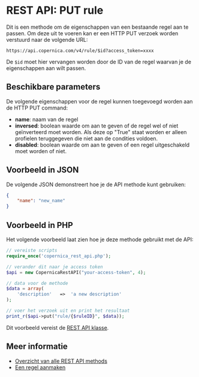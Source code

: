 # REST API: PUT rule

Dit is een methode om de eigenschappen van een bestaande regel aan te passen.
Om deze uit te voeren kan er een HTTP PUT verzoek worden verstuurd naar de volgende URL:

`https://api.copernica.com/v4/rule/$id?access_token=xxxx`

De `$id` moet hier vervangen worden door de ID van de regel waarvan
je de eigenschappen aan wilt passen.


## Beschikbare parameters

De volgende eigenschappen voor de regel kunnen toegevoegd worden aan de HTTP PUT command:

- **name**: 			naam van de regel
- **inversed**: 		boolean waarde om aan te geven of de regel wel of niet geïnverteerd moet worden.
                        Als deze op "True" staat worden er alleen profielen teruggegeven die niet aan de condities voldoen.
- **disabled**: 		boolean waarde om aan te geven of een regel uitgeschakeld moet worden of niet.

## Voorbeeld in JSON
De volgende JSON demonstreert hoe je de API methode kunt gebruiken:
```json
{
    "name": "new_name"
}
```

## Voorbeeld in PHP
Het volgende voorbeeld laat zien hoe je deze methode gebruikt met de API:

```php
// vereiste scripts
require_once('copernica_rest_api.php');

// verander dit naar je access token
$api = new CopernicaRestAPI("your-access-token", 4);

// data voor de methode
$data = array(
	'description'   =>  'a new description'
);

// voer het verzoek uit en print het resultaat
print_r($api->put("rule/{$ruleID}", $data));
```

Dit voorbeeld vereist de [REST API klasse](rest-php).

## Meer informatie

* [Overzicht van alle REST API methods](./rest-api)
* [Een regel aanmaken](./rest-post-view-rules)
